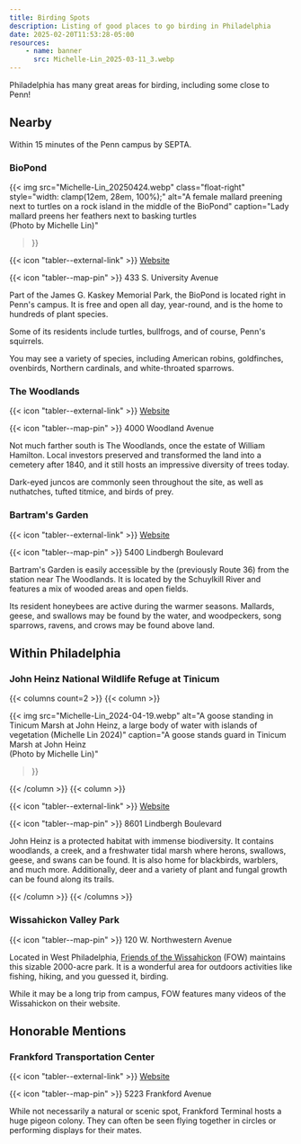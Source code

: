 ```yaml
---
title: Birding Spots
description: Listing of good places to go birding in Philadelphia
date: 2025-02-20T11:53:28-05:00
resources:
    - name: banner
      src: Michelle-Lin_2025-03-11_3.webp
---
```


Philadelphia has many great areas for birding, including some close to Penn!

<section>

## Nearby

Within 15 minutes of the Penn campus by SEPTA.

### BioPond

{{< img
    src="Michelle-Lin_20250424.webp"
    class="float-right"
    style="width: clamp(12em, 28em, 100%);"
    alt="A female mallard preening next to turtles on a rock island in the middle of the BioPond"
    caption="Lady mallard preens her feathers next to basking turtles<br>(Photo by Michelle Lin)"
>}}

{{< icon "tabler--external-link" >}} [Website](https://kaskeypark.bio.upenn.edu)

{{< icon "tabler--map-pin" >}} 433 S. University Avenue

Part of the James G. Kaskey Memorial Park, the BioPond is located right in Penn's campus.
It is free and open all day, year-round, and is the home to hundreds of plant species.

Some of its residents include turtles, bullfrogs, and of course, Penn's squirrels.

You may see a variety of species, including American robins, goldfinches, ovenbirds,
Northern cardinals, and white-throated sparrows.

### The Woodlands

{{< icon "tabler--external-link" >}} [Website](https://www.woodlandsphila.org)

{{< icon "tabler--map-pin" >}} 4000 Woodland Avenue

Not much farther south is The Woodlands, once the estate of William Hamilton. Local investors
preserved and transformed the land into a cemetery after 1840, and it still hosts an impressive
diversity of trees today.

Dark-eyed juncos are commonly seen throughout the site, as well as nuthatches, tufted titmice,
and birds of prey.

### Bartram's Garden

{{< icon "tabler--external-link" >}} [Website](https://www.bartramsgarden.org)

{{< icon "tabler--map-pin" >}} 5400 Lindbergh Boulevard

Bartram's Garden is easily accessible by the (previously Route 36) from the station near
The Woodlands. It is located by the Schuylkill River and features a mix of wooded areas and
open fields.

Its resident honeybees are active during the warmer seasons. Mallards, geese, and swallows
may be found by the water, and woodpeckers, song sparrows, ravens, and crows may be found above land.

</section>
<section>

## Within Philadelphia

### John Heinz National Wildlife Refuge at Tinicum

{{< columns count=2 >}}
{{< column >}}

{{< img
    src="Michelle-Lin_2024-04-19.webp"
    alt="A goose standing in Tinicum Marsh at John Heinz, a large body of water with islands of vegetation (Michelle Lin 2024)"
    caption="A goose stands guard in Tinicum Marsh at John Heinz<br>(Photo by Michelle Lin)"
>}}

{{< /column >}}
{{< column >}}

{{< icon "tabler--external-link" >}} [Website](https://www.fws.gov/refuge/john-heinz-tinicum)

{{< icon "tabler--map-pin" >}} 8601 Lindbergh Boulevard

John Heinz is a protected habitat with immense biodiversity. It contains woodlands, a creek, and a
freshwater tidal marsh where herons, swallows, geese, and swans can be found. It is also home for
blackbirds, warblers, and much more. Additionally, deer and a variety of plant and fungal growth
can be found along its trails.

{{< /column >}}
{{< /columns >}}

### Wissahickon Valley Park

{{< icon "tabler--map-pin" >}} 120 W. Northwestern Avenue

Located in West Philadelphia, [Friends of the Wissahickon](https://fow.org) (FOW) maintains this
sizable 2000-acre park. It is a wonderful area for outdoors activities like fishing, hiking, and
you guessed it, birding.

While it may be a long trip from campus, FOW features many videos of the Wissahickon on their website.

</section>
<section>

## Honorable Mentions

### Frankford Transportation Center

{{< icon "tabler--external-link" >}} [Website](https://www.septa.org/stations/frankford-transit-center)

{{< icon "tabler--map-pin" >}} 5223 Frankford Avenue

While not necessarily a natural or scenic spot, Frankford Terminal hosts a huge pigeon colony.
They can often be seen flying together in circles or performing displays for their mates.

</section>
